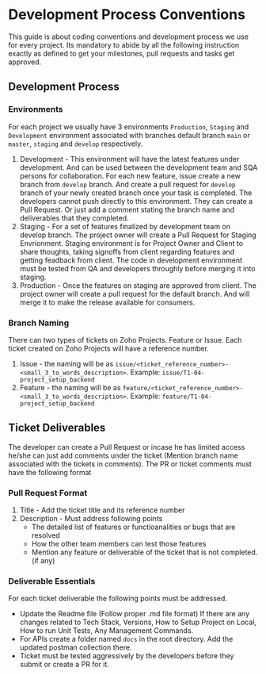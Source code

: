 # Development Process Conventions
This guide is about coding conventions and development process we use for every project. Its mandatory to abide by all the following instruction exactly as defined to get your milestones, pull requests and tasks get approved.

## Development Process
### Environments
For each project we usually have 3 environments `Production`, `Staging` and `Development` environment associated with branches default branch `main` or `master`, `staging` and `develop` respectively.
1. Development - This environment will have the latest features under development. And can be used between the development team and SQA persons for collaboration. For each new feature, issue create a new branch from `develop` branch. And create a pull request for `develop` branch of your newly created branch once your task is completed. The developers cannot push directly to this environment. They can create a Pull Request. Or just add a comment stating the branch name and deliverables that they completed.
2. Staging - For a set of features finalized by development team on develop branch. The project owner will create a Pull Request for Staging Envrionment. Staging environment is for Project Owner and Client to share thoughts, taking signoffs from client regarding features and getting feadback from client. The code in development environment must be tested from QA and developers throughly before merging it into staging.
3. Production - Once the features on staging are approved from client. The project owner will create a pull request for the default branch. And will merge it to make the release available for consumers.
### Branch Naming
There can two types of tickets on Zoho Projects. Feature or Issue. Each ticket created on Zoho Projects will have a reference number.
1. Issue - the naming will be as `issue/<ticket_reference_number>-<small_3_to_words_description>`. Example: `issue/T1-04-project_setup_backend`
2. Feature - the naming will be as `feature/<ticket_reference_number>-<small_3_to_words_description>`. Example: `feature/T1-04-project_setup_backend`
## Ticket Deliverables
The developer can create a Pull Request or incase he has limited access he/she can just add comments under the ticket (Mention branch name associated with the tickets in comments). The PR or ticket comments must have the following format
### Pull Request Format
1. Title - Add the ticket title and its reference number
2. Description - Must address following points
   - The detailed list of features or functioanalities or bugs that are resolved
   - How the other team members can test those features
   - Mention any feature or deliverable of the ticket that is not completed. (if any)
### Deliverable Essentials
For each ticket deliverable the following points must be addressed.
- Update the Readme file (Follow proper .md file format) If there are any changes related to Tech Stack, Versions, How to Setup Project on Local, How to run Unit Tests, Any Management Commands.
- For APIs create a folder named `docs` in the root directory. Add the updated postman collection there.
- Ticket must be tested aggressively by the developers before they submit or create a PR for it.

